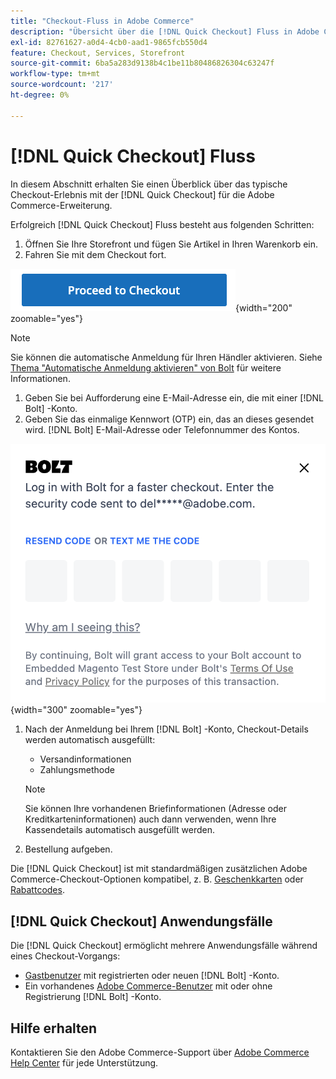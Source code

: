 ```yaml
---
title: "Checkout-Fluss in Adobe Commerce"
description: "Übersicht über die [!DNL Quick Checkout] Fluss in Adobe Commerce."
exl-id: 82761627-a0d4-4cb0-aad1-9865fcb550d4
feature: Checkout, Services, Storefront
source-git-commit: 6ba5a283d9138b4c1be11b80486826304c63247f
workflow-type: tm+mt
source-wordcount: '217'
ht-degree: 0%

---
```


# [!DNL Quick Checkout] Fluss

In diesem Abschnitt erhalten Sie einen Überblick über das typische Checkout-Erlebnis mit der [!DNL Quick Checkout] für die Adobe Commerce-Erweiterung.

Erfolgreich [!DNL Quick Checkout] Fluss besteht aus folgenden Schritten:

1. Öffnen Sie Ihre Storefront und fügen Sie Artikel in Ihren Warenkorb ein.
1. Fahren Sie mit dem Checkout fort.

![Checkout](assets/proceed-checkout.png){width="200" zoomable="yes"}

>[!NOTE]
>
> Sie können die automatische Anmeldung für Ihren Händler aktivieren. Siehe [Thema &quot;Automatische Anmeldung aktivieren&quot; von Bolt](https://help.bolt.com/products/embedded/direct-api/auto-login/) für weitere Informationen.

1. Geben Sie bei Aufforderung eine E-Mail-Adresse ein, die mit einer [!DNL Bolt] -Konto.
1. Geben Sie das einmalige Kennwort (OTP) ein, das an dieses gesendet wird. [!DNL Bolt] E-Mail-Adresse oder Telefonnummer des Kontos.

![OTP-Popup](assets/new-logo-otp-email.png){width="300" zoomable="yes"}

1. Nach der Anmeldung bei Ihrem [!DNL Bolt] -Konto, Checkout-Details werden automatisch ausgefüllt:

   - Versandinformationen
   - Zahlungsmethode

   >[!NOTE]
   >
   > Sie können Ihre vorhandenen Briefinformationen (Adresse oder Kreditkarteninformationen) auch dann verwenden, wenn Ihre Kassendetails automatisch ausgefüllt werden.

1. Bestellung aufgeben.

Die [!DNL Quick Checkout] ist mit standardmäßigen zusätzlichen Adobe Commerce-Checkout-Optionen kompatibel, z. B. [Geschenkkarten](https://docs.magento.com/user-guide/catalog/product-gift-card.html) oder [Rabattcodes](https://docs.magento.com/user-guide/marketing/price-rules-cart-coupon.html).

## [!DNL Quick Checkout] Anwendungsfälle

Die [!DNL Quick Checkout] ermöglicht mehrere Anwendungsfälle während eines Checkout-Vorgangs:

- [Gastbenutzer](../quick-checkout/checkout-bolt.md) mit registrierten oder neuen [!DNL Bolt] -Konto.
- Ein vorhandenes [Adobe Commerce-Benutzer](../quick-checkout/checkout-adobe-commerce.md) mit oder ohne Registrierung [!DNL Bolt] -Konto.

## Hilfe erhalten

Kontaktieren Sie den Adobe Commerce-Support über [Adobe Commerce Help Center](https://experienceleague.adobe.com/docs/commerce-knowledge-base/kb/overview.html) für jede Unterstützung.
